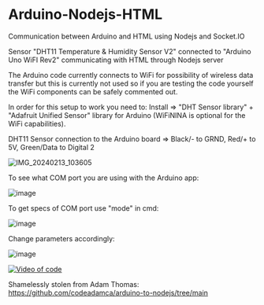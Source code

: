 # Arduino-Nodejs-HTML
Communication between Arduino and HTML using Nodejs and Socket.IO

Sensor "DHT11 Temperature & Humidity Sensor V2" connected to "Arduino Uno WiFI Rev2" communicating with HTML through Nodejs server

The Arduino code currently connects to WiFi for possibility of wireless data transfer but this is currently not used so if you are testing the code yourself the WiFi components can be safely commented out.

In order for this setup to work you need to:
Install => "DHT Sensor library" + "Adafruit Unified Sensor" library for Arduino (WiFiNINA is optional for the WiFi capabilities).

DHT11 Sensor connection to the Arduino board => Black/- to GRND, Red/+ to 5V, Green/Data to Digital 2

![IMG_20240213_103605](https://github.com/mhaihala/DHT11-to-HTML/assets/149393029/8ea34700-72b2-42ee-85fb-07fa90e9defd)


To see what COM port you are using with the Arduino app:

![image](https://github.com/mhaihala/DHT11-to-HTML/assets/149393029/f0aeedc7-9baf-4104-a699-ddfc1a765651)

To get specs of COM port use "mode" in cmd:

![image](https://github.com/mhaihala/DHT11-to-HTML/assets/149393029/2693e44e-f819-4e98-98cb-b8ae85110662)


Change parameters accordingly:

![image](https://github.com/mhaihala/DHT11-to-HTML/assets/149393029/f70a56ed-cb71-4409-ae29-7d57d73d1657)






[![Video of code](https://img.youtube.com/vi/z-D6T3KnEGo/0.jpg)](https://www.youtube.com/watch?v=z-D6T3KnEGo)


Shamelessly stolen from Adam Thomas:
https://github.com/codeadamca/arduino-to-nodejs/tree/main
